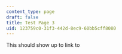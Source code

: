 ```yaml
---
content_type: page
draft: false
title: Test Page 3
uid: 123759c0-31f3-442d-8ec9-60bb5cff8080
---
```

This should show up to link to